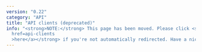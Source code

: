 ```yaml
---
version: "0.22"
category: "API"
title: "API clients (deprecated)"
info: "<strong>NOTE:</strong> This page has been moved. Please click <strong><a
  href=api-clients
  >here</a></strong> if you're not automatically redirected. Have a nice day!"
---
```


<meta http-equiv="refresh" content="1;url=api-clients">
